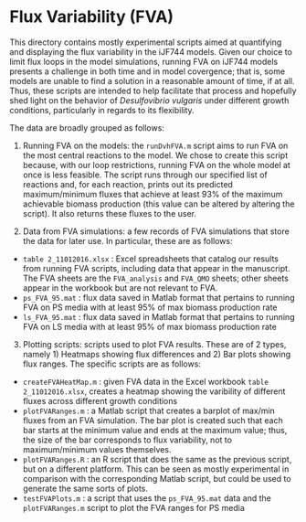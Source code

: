 # Flux Variability (FVA)

This directory contains mostly experimental scripts aimed at quantifying and displaying the flux variability in the iJF744 models. Given our choice to limit flux loops in the model simulations, running FVA on iJF744 models presents a challenge in both time and in model covergence; that is, some models are unable to find a solution in a reasonable amount of time, if at all. Thus, these scripts are intended to help facilitate that process and hopefully shed light on the behavior of *Desulfovibrio vulgaris* under different growth conditions, particularly in regards to its flexibility. 

The data are broadly grouped as follows:

1. Running FVA on the models: the `runDvhFVA.m` script aims to run FVA on the most central reactions to the model. We chose to create this script because, with our loop restrictions, running FVA on the whole model at once is less feasible. The script runs through our specified list of reactions and, for each reaction, prints out its predicted maximum/minimum fluxes that achieve at least 93% of the maximum achievable biomass production (this value can be altered by altering the script). It also returns these fluxes to the user.

2. Data from FVA simulations: a few records of FVA simulations that store the data for later use. In particular, these are as follows:

- `table 2_11012016.xlsx` : Excel spreadsheets that catalog our results from running FVA scripts, including data that appear in the manuscript. The FVA sheets are the `FVA_analysis` and `FVA_QMO` sheets; other sheets appear in the workbook but are not relevant to FVA.
- `ps_FVA_95.mat` : flux data saved in Matlab format that pertains to running FVA on PS media with at least 95% of max biomass production rate
- `ls_FVA_95.mat` : flux data saved in Matlab format that pertains to running FVA on LS media with at least 95% of max biomass production rate

3. Plotting scripts: scripts used to plot FVA results. These are of 2 types, namely 1) Heatmaps showing flux differences and 2) Bar plots showing flux ranges. The specific scripts are as follows:

- `createFVAHeatMap.m` : given FVA data in the Excel workbook `table 2_11012016.xlsx`, creates a heatmap showing the varibility of different fluxes across different growth conditions
- `plotFVARanges.m` : a Matlab script that creates a barplot of max/min fluxes from an FVA simulation. The bar plot is created such that each bar starts at the minimum value and ends at the maximum value; thus, the size of the bar corresponds to flux variability, not to maximum/minimum values themselves.
- `plotFVARanges.R` : an R script that does the same as the previous script, but on a different platform. This can be seen as mostly experimental in comparison with the corresponding Matlab script, but could be used to generate the same sorts of plots. 
- `testFVAPlots.m` : a script that uses the `ps_FVA_95.mat` data and the `plotFVARanges.m` script to plot the FVA ranges for PS media

